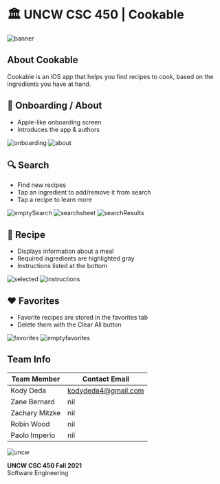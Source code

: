 # 🏛 UNCW CSC 450 | Cookable

![banner](https://user-images.githubusercontent.com/45678211/113753527-30c32900-96dc-11eb-8ca1-6db3d08f41ca.png)

## About Cookable

Cookable is an iOS app that helps you find recipes to cook, based on the ingredients you have at hand.


## 👏 Onboarding /  About

* Apple-like onboarding screen
* Introduces the app & authors

![onboarding](https://user-images.githubusercontent.com/45678211/113738845-41b86e00-96cd-11eb-875b-123b2ae83d1f.png)
![about](https://user-images.githubusercontent.com/45678211/113738847-41b86e00-96cd-11eb-9aa8-9d3ced13ad59.png)

## 🔍 Search

* Find new recipes
* Tap an ingredient to add/remove it from search
* Tap a recipe to learn more

![emptySearch](https://user-images.githubusercontent.com/45678211/113738848-41b86e00-96cd-11eb-918c-23aa1f6ec5c5.png)
![searchsheet](https://user-images.githubusercontent.com/45678211/113738850-42510480-96cd-11eb-9898-f5e2078a7813.png)
![searchResults](https://user-images.githubusercontent.com/45678211/113738856-42e99b00-96cd-11eb-886d-001b8d3d3a3f.png)

## 🥘 Recipe

* Displays information about a meal
* Required ingredients are highlighted gray
* Instructions listed at the bottom


![selected](https://user-images.githubusercontent.com/45678211/113738854-42510480-96cd-11eb-88fc-99d337c578c3.png)
![instructions](https://user-images.githubusercontent.com/45678211/113738857-42e99b00-96cd-11eb-88d9-1e8776fd195a.png)

## ♥️ Favorites

* Favorite recipes are stored in the favorites tab
* Delete them with the Clear All button

![favorites](https://user-images.githubusercontent.com/45678211/113738860-43823180-96cd-11eb-9677-ee3f250d21b6.png)
![emptyfavorites](https://user-images.githubusercontent.com/45678211/113738849-42510480-96cd-11eb-9e10-49969212fdf9.png)

## Team Info


|Team Member    | Contact Email         |
| ------------- | ----------------------|
|Kody Deda      | kodydeda4@gmail.com   |
|Zane Bernard   | nil     |
|Zachary Mitzke | nil     |
|Robin Wood     | nil     |
|Paolo Imperio  | nil     |

![uncw](https://user-images.githubusercontent.com/45678211/113747625-952eba00-96d5-11eb-9b42-e0dab0840d7b.png)

**UNCW CSC 450 Fall 2021**  
Software Engineering  
